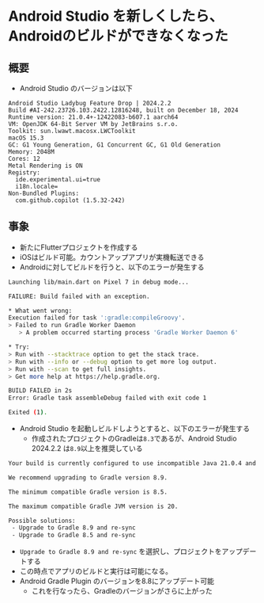 # Android Studio を新しくしたら、Androidのビルドができなくなった

## 概要

- Android Studio のバージョンは以下

```
Android Studio Ladybug Feature Drop | 2024.2.2
Build #AI-242.23726.103.2422.12816248, built on December 18, 2024
Runtime version: 21.0.4+-12422083-b607.1 aarch64
VM: OpenJDK 64-Bit Server VM by JetBrains s.r.o.
Toolkit: sun.lwawt.macosx.LWCToolkit
macOS 15.3
GC: G1 Young Generation, G1 Concurrent GC, G1 Old Generation
Memory: 2048M
Cores: 12
Metal Rendering is ON
Registry:
  ide.experimental.ui=true
  i18n.locale=
Non-Bundled Plugins:
  com.github.copilot (1.5.32-242)
```

## 事象

- 新たにFlutterプロジェクトを作成する
- iOSはビルド可能。カウントアップアプリが実機転送できる
- Androidに対してビルドを行うと、以下のエラーが発生する

```sh
Launching lib/main.dart on Pixel 7 in debug mode...

FAILURE: Build failed with an exception.

* What went wrong:
Execution failed for task ':gradle:compileGroovy'.
> Failed to run Gradle Worker Daemon
   > A problem occurred starting process 'Gradle Worker Daemon 6'

* Try:
> Run with --stacktrace option to get the stack trace.
> Run with --info or --debug option to get more log output.
> Run with --scan to get full insights.
> Get more help at https://help.gradle.org.

BUILD FAILED in 2s
Error: Gradle task assembleDebug failed with exit code 1

Exited (1).
```

- Android Studio を起動しビルドしようとすると、以下のエラーが発生する
  - 作成されたプロジェクトのGradleは`8.3`であるが、Android Studio 2024.2.2 は`8.9`以上を推奨している

```sh
Your build is currently configured to use incompatible Java 21.0.4 and Gradle 8.3. Cannot sync the project.

We recommend upgrading to Gradle version 8.9.

The minimum compatible Gradle version is 8.5.

The maximum compatible Gradle JVM version is 20.

Possible solutions:
 - Upgrade to Gradle 8.9 and re-sync
 - Upgrade to Gradle 8.5 and re-sync
```

- `Upgrade to Gradle 8.9 and re-sync` を選択し、プロジェクトをアップデートする
- この時点でアプリのビルドと実行は可能になる。
- Android Gradle Plugin のバージョンを8.8にアップデート可能
  - これを行なったら、Gradleのバージョンがさらに上がった
